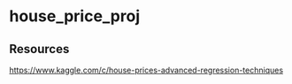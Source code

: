 # house_price_proj

## Resources
https://www.kaggle.com/c/house-prices-advanced-regression-techniques
